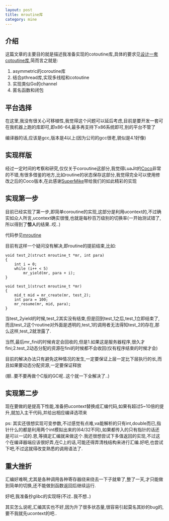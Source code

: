 ```yaml
---
layout: post
title: mroutine库
category: mine
---
```


## 介绍

这篇文章的主要目的就是描述我准备实现的cotoutine库,具体的要求见[设计一套cotoutine库](/coroutine_code),简而言之就是:

1. asymmetric的coroutine库
2. 结合pthread库,实现多线程和cotoutine
3. 实现类似Go的channel
4. 匿名函数和闭包

## 平台选择

在这里,我没有很关心可移植性,我觉得这个问题可以延后考虑,目前是要开发一套可在我机器上跑的库即可,即x86-64,最多再支持下x86系统即可,别的平台不管了

编译器的话,应该是gcc,版本是4以上(因为公司的gcc很老,貌似是4.1好像)

## 实现样版

经过一定时间的考察和研究,仅仅关于coroutine这部分,我觉得LuaJit的[Coco][coco]非常的不错,有很多借鉴的地方,比如routine的状态保存这部分,我觉得完全可以使用修改之后的Coco版本,在此感谢[SuperMike][mike]带给我们的如此精彩的实现

## 实现第一步

目前已经实现了第一步,即简单coroutine的实现,这部分是利用ucontext的,不过确实如众人所言,ucontext确实很慢,也就是每秒百万级别的切换率(一开始测试错了,所以得到了**惊人**的结果..哎..)

代码参见[mroutine][mroutine]

目前有这样一个疑问没有解决,即routine的提前结束,比如:

    void test_2(struct mroutine_t *mr, int para)
    {
        int i = 0;
        while (i++ < 5)
            mr_yield(mr, para + i);
    }

    void test_1(struct mroutine_t *mr)
    {
        mid_t mid = mr_create(mr, test_2);
        int para = 100;
        mr_resume(mr, mid, para);
    }

当test_2yield的时候,test_2其实没有结束,但是回到test_1之后,test_1立即结束了,而且test_2这个routine对外面是透明的,test_1的调用者无法得知test_2的存在,那么这样,test_2就泄露了.

当然,最后mr_fini的时候肯定会回收的,但是1.如果这是服务器程序,很久才fini;2.test_2动态分配的资源在fini的时候都不会收回(仅有程序结束的时候才会)

目前的解决办法只有避免这种情况的发生,一定要保证上层一定比下层执行的长,而且如果要动态分配资源,一定要保证释放

(额..要不要再做个C版的GC呢..这个就一下全解决了..)

## 实现第二步

现在要做的是提高下性能,准备把ucontext替换成汇编代码,如果有超过5~10倍的提升,就加入主干代码,并给出相应编译选项来

ps: 其实还很想实现可变参数,不过感觉有点难,va能解析的只有int,double而已,指针什么的都是利用两个int模拟出来的(64/32不同),如果都传入的只有指针的话还是可以一试的.恩,等搞定汇编就来做这个.我还很想尝试下多值返回的实现,不过这个在编译器端应该很好弄,在C上的话,可能还得弄清栈结构来进行汇编.好吧,也尝试下吧,不过这就得改变熟悉的调用语法了.

## 重大挫折

汇编好难啊,尤其是各种调用各种寄存器绕来绕去一下子就晕了,整了一天,才只能做到简单的切换,还不能做到函数返回后继续运行.

好吧,我准备抄glibc的实现呀(不过..我不想..)

其实怎么说呢,汇编其实也不好,因为升了很多状态量,很容易引起莫名其妙的bug的,要不我就先ucontext的吧..

[coco]: http://coco.luajit.org/index.html "Coco"
[mike]: http://luajit.org/index.html "SuperMike"
[mroutine]: https://github.com/LelouchHe/mroutine "MRoutine"

